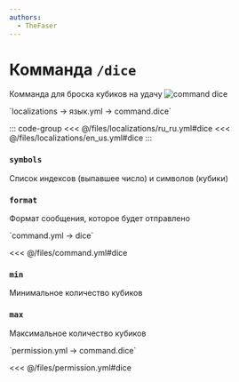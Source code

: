 ```yaml
---
authors:
  - TheFaser
---
```


# Комманда `/dice`

Комманда для броска кубиков на удачу
![command dice](/commanddice.png)

[//]: # (localization)
<!--@include: @/parts/words.md#localization--> 
<!--@include: @/parts/words.md#path--> `localizations → язык.yml → command.dice`

<!--@include: @/parts/words.md#default--> 

::: code-group
<<< @/files/localizations/ru_ru.yml#dice
<<< @/files/localizations/en_us.yml#dice
:::

### `symbols`

Список индексов (выпавшее число) и символов (кубики)

### `format`

Формат сообщения, которое будет отправлено

[//]: # (command.yml)
<!--@include: @/parts/words.md#setting-->
<!--@include: @/parts/words.md#path--> `command.yml → dice`

<!--@include: @/parts/words.md#default-->
<<< @/files/command.yml#dice

<!--@include: @/parts/enable.md-->
<!--@include: @/parts/range.md-->

### `min`

Минимальное количество кубиков

### `max`

Максимальное количество кубиков

<!--@include: @/parts/aliases.md-->
<!--@include: @/parts/destination.md-->
<!--@include: @/parts/cooldown.md-->
<!--@include: @/parts/sound.md-->

[//]: # (permission.yml)
<!--@include: @/parts/words.md#permission-->
<!--@include: @/parts/words.md#path--> `permission.yml → command.dice`

<!--@include: @/parts/words.md#default-->
<<< @/files/permission.yml#dice

<!--@include: @/parts/permission/permissionTier3.md-->
<!--@include: @/parts/permission/cooldown.md-->
<!--@include: @/parts/permission/sound.md-->